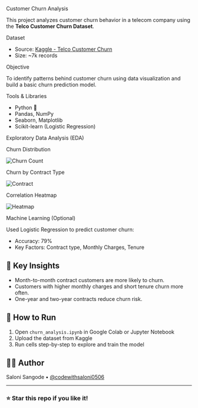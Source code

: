  Customer Churn Analysis

This project analyzes customer churn behavior in a telecom company using the **Telco Customer Churn Dataset**.

 Dataset

- Source: [Kaggle - Telco Customer Churn](https://www.kaggle.com/datasets/blastchar/telco-customer-churn)
- Size: ~7k records

 Objective

To identify patterns behind customer churn using data visualization and build a basic churn prediction model.

 Tools & Libraries

- Python 🐍
- Pandas, NumPy
- Seaborn, Matplotlib
- Scikit-learn (Logistic Regression)

 Exploratory Data Analysis (EDA)

 Churn Distribution

![Churn Count](images/churn_pie.png)

 Churn by Contract Type

![Contract](images/churn_by_contract.png)

 Correlation Heatmap

![Heatmap](images/correlation_heatmap.png)

 Machine Learning (Optional)

Used Logistic Regression to predict customer churn:
- Accuracy: 79%
- Key Factors: Contract type, Monthly Charges, Tenure

## 🧠 Key Insights

- Month-to-month contract customers are more likely to churn.
- Customers with higher monthly charges and short tenure churn more often.
- One-year and two-year contracts reduce churn risk.

## 🚀 How to Run

1. Open `churn_analysis.ipynb` in Google Colab or Jupyter Notebook
2. Upload the dataset from Kaggle
3. Run cells step-by-step to explore and train the model

## 👩‍💻 Author

Saloni Sangode • [@codewithsaloni0506](https://github.com/codewithsaloni0506)

---

### ⭐ Star this repo if you like it!
